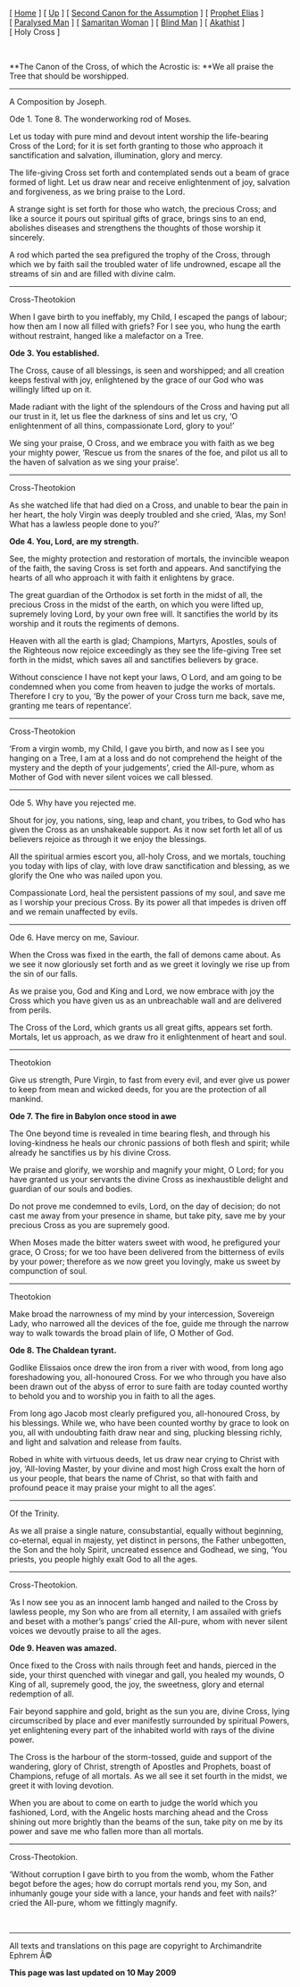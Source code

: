 \[ [Home](index.md) \] \[ [Up](jo-hym.md) \] \[ [Second Canon for the Assumption](asccan2.md) \] \[ [Prophet Elias](20julcan2.md) \] \[ [Paralysed Man](ParalCan.md) \] \[ [Samaritan Woman](SamarCan.md) \] \[ [Blind Man](BlindCanon.md) \] \[ [Akathist](akathist.md) \] \[ Holy Cross \]

 

**The Canon of the Cross, of which the Acrostic is:
**We all praise the Tree that should be worshipped.

****

A Composition by Joseph.

Ode 1. Tone 8.
The wonderworking rod of Moses.

Let us today with pure mind and devout intent worship the life-bearing Cross of the Lord; for it is set forth granting to those who approach it sanctification and salvation, illumination, glory and mercy.

The life-giving Cross set forth and contemplated sends out a beam of grace formed of light. Let us draw near and receive enlightenment of joy, salvation and forgiveness, as we bring praise to the Lord.

A strange sight is set forth for those who watch, the precious Cross; and like a source it pours out spiritual gifts of grace, brings sins to an end, abolishes diseases and strengthens the thoughts of those worship it sincerely.

A rod which parted the sea prefigured the trophy of the Cross, through which we by faith sail the troubled water of life undrowned, escape all the streams of sin and are filled with divine calm.

****

Cross-Theotokion

When I gave birth to you ineffably, my Child, I escaped the pangs of labour; how then am I now all filled with griefs? For I see you, who hung the earth without restraint, hanged like a malefactor on a Tree.

**Ode 3. You established.**

The Cross, cause of all blessings, is seen and worshipped; and all creation keeps festival with joy, enlightened by the grace of our God who was willingly lifted up on it.

Made radiant with the light of the splendours of the Cross and having put all our trust in it, let us flee the darkness of sins and let us cry, ‘O enlightenment of all thins, compassionate Lord, glory to you!’

We sing your praise, O Cross, and we embrace you with faith as we beg your mighty power, ‘Rescue us from the snares of the foe, and pilot us all to the haven of salvation as we sing your praise’.

****

Cross-Theotokion

As she watched life that had died on a Cross, and unable to bear the pain in her heart, the holy Virgin was deeply troubled and she cried, ‘Alas, my Son! What has a lawless people done to you?’

**Ode 4. You, Lord, are my strength.**

See, the mighty protection and restoration of mortals, the invincible weapon of the faith, the saving Cross is set forth and appears. And sanctifying the hearts of all who approach it with faith it enlightens by grace.

The great guardian of the Orthodox is set forth in the midst of all, the precious Cross in the midst of the earth, on which you were lifted up, supremely loving Lord, by your own free will. It sanctifies the world by its worship and it routs the regiments of demons.

Heaven with all the earth is glad; Champions, Martyrs, Apostles, souls of the Righteous now rejoice exceedingly as they see the life-giving Tree set forth in the midst, which saves all and sanctifies believers by grace.

Without conscience I have not kept your laws, O Lord, and am going to be condemned when you come from heaven to judge the works of mortals. Therefore I cry to you, ‘By the power of your Cross turn me back, save me, granting me tears of repentance’.

****

Cross-Theotokion

‘From a virgin womb, my Child, I gave you birth, and now as I see you hanging on a Tree, I am at a loss and do not comprehend the height of the mystery and the depth of your judgements’, cried the All-pure, whom as Mother of God with never silent voices we call blessed.

****

Ode 5. Why have you rejected me.

Shout for joy, you nations, sing, leap and chant, you tribes, to God who has given the Cross as an unshakeable support. As it now set forth let all of us believers rejoice as through it we enjoy the blessings.

All the spiritual armies escort you, all-holy Cross, and we mortals, touching you today with lips of clay, with love draw sanctification and blessing, as we glorify the One who was nailed upon you.

Compassionate Lord, heal the persistent passions of my soul, and save me as I worship your precious Cross. By its power all that impedes is driven off and we remain unaffected by evils.

****

Ode 6. Have mercy on me, Saviour.

When the Cross was fixed in the earth, the fall of demons came about. As we see it now gloriously set forth and as we greet it lovingly we rise up from the sin of our falls.

As we praise you, God and King and Lord, we now embrace with joy the Cross which you have given us as an unbreachable wall and are delivered from perils.

The Cross of the Lord, which grants us all great gifts, appears set forth. Mortals, let us approach, as we draw fro it enlightenment of heart and soul.

****

Theotokion

Give us strength, Pure Virgin, to fast from every evil, and ever give us power to keep from mean and wicked deeds, for you are the protection of all mankind.

**Ode 7. The fire in Babylon once stood in awe**

The One beyond time is revealed in time bearing flesh, and through his loving-kindness he heals our chronic passions of both flesh and spirit; while already he sanctifies us by his divine Cross.

We praise and glorify, we worship and magnify your might, O Lord; for you have granted us your servants the divine Cross as inexhaustible delight and guardian of our souls and bodies.

Do not prove me condemned to evils, Lord, on the day of decision; do not cast me away from your presence in shame, but take pity, save me by your precious Cross as you are supremely good.

When Moses made the bitter waters sweet with wood, he prefigured your grace, O Cross; for we too have been delivered from the bitterness of evils by your power; therefore as we now greet you lovingly, make us sweet by compunction of soul.

****

Theotokion

Make broad the narrowness of my mind by your intercession, Sovereign Lady, who narrowed all the devices of the foe, guide me through the narrow way to walk towards the broad plain of life, O Mother of God.

**Ode 8. The Chaldean tyrant.**

Godlike Elissaios once drew the iron from a river with wood, from long ago foreshadowing you, all-honoured Cross. For we who through you have also been drawn out of the abyss of error to sure faith are today counted worthy to behold you and to worship you in faith to all the ages.

From long ago Jacob most clearly prefigured you, all-honoured Cross, by his blessings. While we, who have been counted worthy by grace to look on you, all with undoubting faith draw near and sing, plucking blessing richly, and light and salvation and release from faults.

Robed in white with virtuous deeds, let us draw near crying to Christ with joy, ‘All-loving Master, by your divine and most high Cross exalt the horn of us your people, that bears the name of Christ, so that with faith and profound peace it may praise your might to all the ages’.

****

Of the Trinity.

As we all praise a single nature, consubstantial, equally without beginning, co-eternal, equal in majesty, yet distinct in persons, the Father unbegotten, the Son and the holy Spirit, uncreated essence and Godhead, we sing, ‘You priests, you people highly exalt God to all the ages.

****

Cross-Theotokion.

‘As I now see you as an innocent lamb hanged and nailed to the Cross by lawless people, my Son who are from all eternity, I am assailed with griefs and beset with a mother’s pangs’ cried the All-pure, whom with never silent voices we devoutly praise to all the ages.

**Ode 9. Heaven was amazed.**

Once fixed to the Cross with nails through feet and hands, pierced in the side, your thirst quenched with vinegar and gall, you healed my wounds, O King of all, supremely good, the joy, the sweetness, glory and eternal redemption of all.

Fair beyond sapphire and gold, bright as the sun you are, divine Cross, lying circumscribed by place and ever manifestly surrounded by spiritual Powers, yet enlightening every part of the inhabited world with rays of the divine power.

The Cross is the harbour of the storm-tossed, guide and support of the wandering, glory of Christ, strength of Apostles and Prophets, boast of Champions, refuge of all mortals. As we all see it set fourth in the midst, we greet it with loving devotion.

When you are about to come on earth to judge the world which you fashioned, Lord, with the Angelic hosts marching ahead and the Cross shining out more brightly than the beams of the sun, take pity on me by its power and save me who fallen more than all mortals.

****

Cross-Theotokion.

‘Without corruption I gave birth to you from the womb, whom the Father begot before the ages; how do corrupt mortals rend you, my Son, and inhumanly gouge your side with a lance, your hands and feet with nails?’ cried the All-pure, whom we fittingly magnify.

 

------------------------------------------------------------------------

All texts and translations on this page are copyright to
Archimandrite Ephrem Â©

**This page was last updated on 10 May 2009**

